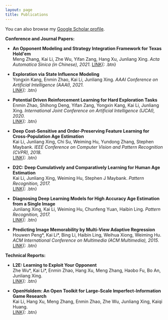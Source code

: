 ```yaml
---
layout: page
title: Publications
---
```


You can also browse my <a href="https://scholar.google.com/citations?user=_cY_PXgAAAAJ&hl=en" target="_blank">Google Scholar profile</a>.
<br />


**Conference and Journal Papers:**

- **An Opponent Modeling and Strategy Integration Framework for Texas Hold'em**  
  Meng Zhang, Kai Li, Zhe Wu, Yifan Zang, Hang Xu, Junliang Xing. 
  *Acta Automatica Sinica (in Chinese), 2021.*
  [LINK](http://www.aas.net.cn/cn/article/doi/10.16383/j.aas.c210127){: .btn}


- **Exploration via State Influence Modeling**  
  Yongxin Kang, Enmin Zhao, Kai Li, Junliang Xing. 
  *AAAI Conference on Artificial Intelligence (AAAI), 2021.*  
  [LINK](https://ojs.aaai.org/index.php/AAAI/article/view/16981){: .btn}

- **Potential Driven Reinforcement Learning for Hard Exploration Tasks**  
Enmin Zhao, Shihong Deng, Yifan Zang, Yongxin Kang, Kai Li, Junliang Xing. 
*International Joint Conference on Artificial Intelligence (IJCAI), 2020.*  
[LINK](https://www.ijcai.org/proceedings/2020/290){: .btn}

- **Deep Cost-Sensitive and Order-Preserving Feature Learning for Cross-Population Age Estimation**  
Kai Li, Junliang Xing, Chi Su, Weiming Hu, Yundong Zhang, Stephen Maybank. 
*IEEE Conference on Computer Vision and Pattern Recognition (CVPR), 2018.*  
[LINK](https://ieeexplore.ieee.org/document/8578147){: .btn}

- **D2C: Deep Cumulatively and Comparatively Learning for Human Age Estimation**  
Kai Li, Junliang Xing, Weiming Hu, Stephen J Maybank. 
*Pattern Recognition, 2017.*  
[LINK](https://www.sciencedirect.com/science/article/abs/pii/S0031320317300092){: .btn}

- **Diagnosing Deep Learning Models for High Accuracy Age Estimation from a Single Image**  
Junliang Xing, Kai Li, Weiming Hu, Chunfeng Yuan, Haibin Ling. 
*Pattern Recognition, 2017.*  
[LINK](https://www.sciencedirect.com/science/article/abs/pii/S0031320317300079){: .btn}

- **Predicting Image Memorability by Multi-View Adaptive Regression**  
Houwen Peng\*, Kai Li\*, Bing Li, Haibin Ling, Weihua Xiong, Weiming Hu. 
*ACM International Conference on Multimedia (ACM Multimedia), 2015.*  
[LINK](https://dl.acm.org/doi/10.1145/2733373.2806303){: .btn}


**Technical Reports:**

- **L2E: Learning to Exploit Your Opponent**  
Zhe Wu\*, Kai Li\*, Enmin Zhao, Hang Xu, Meng Zhang, Haobo Fu, Bo An, Junliang Xing.   
[LINK](https://arxiv.org/abs/2102.09381){: .btn}


- **OpenHoldem: An Open Toolkit for Large-Scale Imperfect-Information Game Research**  
Kai Li, Hang Xu, Meng Zhang, Enmin Zhao, Zhe Wu, Junliang Xing, Kaiqi Huang.   
[LINK](https://arxiv.org/abs/2012.06168){: .btn}

<br /> 


